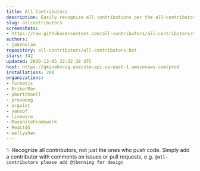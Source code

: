 ```yaml
---
title: All Contributors
description: Easily recognize all contributions per the all-contributors spec
slug: allcontributors
screenshots:
- https://raw.githubusercontent.com/all-contributors/all-contributors/master/docs/assets/bot-usage.png
authors:
- jakebolam
repository: all-contributors/all-contributors-bot
stars: 342
updated: 2020-12-05 22:22:28 UTC
host: https://gkioebvccg.execute-api.us-east-1.amazonaws.com/prod
installations: 200
organizations:
- formatjs
- BrikerMan
- pburtchaell
- prevwong
- arguiot
- yannbf
- livewire
- MasoniteFramework
- React95
- wellyshen
---
```


✨ Recognize all contributors, not just the ones who push code. Simply add a contributor with comments on issues or pull requests, e.g. `@all-contributors please add @tbenning for design`
